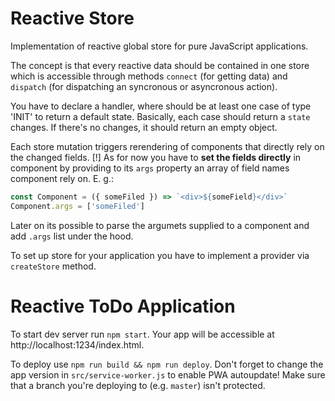 <!-- FIXME: update readme -->

# Reactive Store

Implementation of reactive global store for pure JavaScript applications.

The concept is that every reactive data should be contained in one store
which is accessible through methods `connect` (for getting data) and `dispatch`
(for dispatching an syncronous or asyncronous action).

You have to declare a handler, where should be at least one case of type 'INIT'
to return a default state.
Basically, each case should return a `state` changes.
If there's no changes, it should return an empty object.

Each store mutation triggers rerendering of components that directly rely on
the changed fields.
[!] As for now you have to **set the fields directly** in component
by providing to its `args` property an array of field names component rely on.
E. g.:

```javascript
const Component = ({ someFiled }) => `<div>${someField}</div>`
Component.args = ['someFiled']
```

Later on its possible to parse the argumets supplied to a component
and add `.args` list under the hood.

To set up store for your application you have to implement a provider via
`createStore` method.

# Reactive ToDo Application

To start dev server run `npm start`. Your app will be accessible at
http://localhost:1234/index.html.

To deploy use `npm run build && npm run deploy`.
Don't forget to change the app version in `src/service-worker.js` to enable PWA autoupdate!
Make sure that a branch you're deploying to (e.g. `master`) isn't protected.

